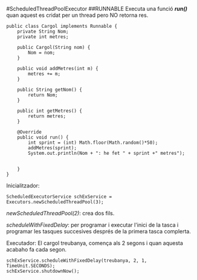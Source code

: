 #ScheduledThreadPoolExecutor
##RUNNABLE
Executa una funció ***run()*** quan aquest es cridat per un thread pero NO retorna res.
```
public class Cargol implements Runnable {
    private String Nom;
    private int metres;

    public Cargol(String nom) {
        Nom = nom;
    }

    public void addMetres(int m) {
        metres += m;
    }

    public String getNom() {
        return Nom;
    }

    public int getMetres() {
        return metres;
    }

    @Override
    public void run() {
        int sprint = (int) Math.floor(Math.random()*50);
        addMetres(sprint);
        System.out.println(Nom + ": he fet " + sprint +" metres");


    }
}
```
Inicialitzador:

```
ScheduledExecutorService schExService = Executors.newScheduledThreadPool(3);
```
*newScheduledThreadPool(2)*: crea dos fils.

*scheduleWithFixedDelay*: per programar i executar 
l'inici de la tasca i programar les tasques 
succesives després de la primera tasca complerta.

Executador:
El cargol treubanya, comença als 2 segons i quan aquesta acabaho fa cada segon.
```
schExService.scheduleWithFixedDelay(treubanya, 2, 1, TimeUnit.SECONDS);
schExService.shutdownNow();
```